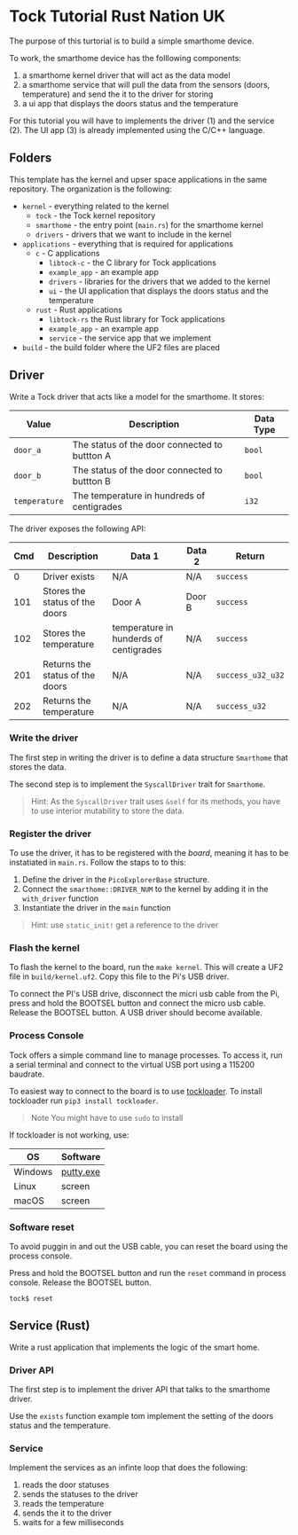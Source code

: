 # Tock Tutorial Rust Nation UK

The purpose of this turtorial is to build a simple smarthome device.

To work, the smarthome device has the folllowing components:
1. a smarthome kernel driver that will act as the data model
2. a smarthome service that will pull the data from the sensors (doors,
  temperature) and send the it to the driver for storing
3. a ui app that displays the doors status and the temperature

For this tutorial you will have to implements the driver (1) and
the service (2). The UI app (3) is already implemented using
the C/C++ language.

## Folders
This template has the kernel and upser space applications in the
same repository. The organization is the following:
- `kernel` - everything related to the kernel
  - `tock` - the Tock kernel repository
  - `smarthome` - the entry point (`main.rs`) for the smarthome kernel
  - `drivers` - drivers that we want to include in the kernel
- `applications` - everything that is required for applications
  - `c` - C applications
    - `libtock-c` - the C library for Tock applications
    - `example_app` - an example app
    - `drivers` - libraries for the drivers that we added to the kernel
    - `ui` - the UI application that displays the doors status and the temperature
  - `rust` - Rust applications
    - `libtock-rs` the Rust library for Tock applications
    - `example_app` - an example app
    - `service` - the service app that we implement
- `build` - the build folder where the UF2 files are placed

## Driver
Write a Tock driver that acts like a model for the smarthome. It stores:

| Value | Description | Data Type |
|-------|-------------|-----------|
| `door_a` | The status of the door connected to buttton A | `bool` |
| `door_b` | The status of the door connected to buttton B | `bool` |
| `temperature` | The temperature in hundreds of centigrades | `i32` |

The driver exposes the following API:

| Cmd | Description | Data 1 | Data 2 | Return |
|-----|-------------|--------|--------|--------|
| 0 | Driver exists | N/A | N/A | `success` |
| 101 | Stores the status of the doors | Door A | Door B | `success` |
| 102 | Stores the temperature | temperature in hunderds of centigrades | N/A | `success` |
| 201 | Returns the status of the doors | N/A | N/A | `success_u32_u32` |
| 202 | Returns the temperature | N/A | N/A | `success_u32` |


### Write the driver

The first step in writing the driver is to define a data structure `Smarthome` that 
stores the data.

The second step is to implement the `SyscallDriver` trait for `Smarthome`.

> Hint: As the `SyscallDriver` trait uses `&self` for its methods, you have to use interior mutability to store the data.

### Register the driver

To use the driver, it has to be registered with the *board*, meaning it has to be instatiated in `main.rs`.
Follow the staps to to this:

1. Define the driver in the `PicoExplorerBase` structure.
2. Connect the `smarthome::DRIVER_NUM` to the kernel by adding it in the `with_driver` function
3. Instantiate the driver in the `main` function

> Hint: use `static_init!` get a reference to the driver

### Flash the kernel
To flash the kernel to the board, run the `make kernel`. This will create a UF2 file in `build/kernel.uf2`. Copy this file to the Pi's USB driver.

To connect the PI's USB drive, disconnect the micri usb cable from the Pi, press and hold the BOOTSEL button and connect 
the micro usb cable. Release the BOOTSEL button.
A USB driver should become available.

### Process Console

Tock offers a simple command line to manage processes. To access it, run a
serial terminal and connect to the virtual USB port using a 115200 baudrate.

To easiest way to connect to the board is to use [tockloader](https://github.com/tock/tockloader). To install
tockloader run `pip3 install tockloader`.

> Note You might have to use `sudo` to install

If tockloader is not working, use:

| OS | Software |
|----|----------|
| Windows | [putty.exe](https://www.chiark.greenend.org.uk/~sgtatham/putty/latest.html) |
| Linux   | screen    |
| macOS   | screen    |

### Software reset

To avoid puggin in and out the USB cable, you can reset the board using the process console. 

Press and hold the BOOTSEL button and run the `reset` command in process console. Release the BOOTSEL button.

```
tock$ reset
```


## Service (Rust)
Write a rust application that implements the logic of the smart home.

### Driver API

The first step is to implement the driver API that talks to the smarthome driver.

Use the `exists` function example tom implement the setting of the doors status and the temperature.

### Service

Implement the services as an infinte loop that does the following:

1. reads the door statuses
2. sends the statuses to the driver
3. reads the temperature
4. sends the it to the driver
5. waits for a few milliseconds
